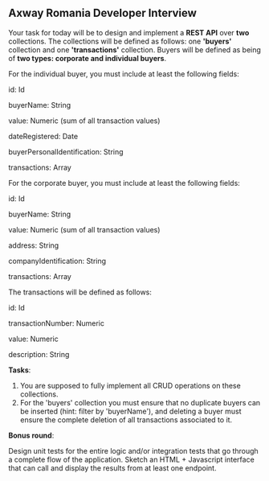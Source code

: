 ## Axway Romania Developer Interview

Your task for today will be to design and implement a **REST API** over **two** collections. The collections will be defined as follows: one **'buyers'** collection and one **'transactions'** collection.
Buyers will be defined as being of **two types: corporate and individual buyers**. 



For the individual buyer, you must include at least the following fields:

id: Id

buyerName: String

value: Numeric (sum of all transaction values)

dateRegistered: Date

buyerPersonalIdentification: String

transactions: Array<Id>



For the corporate buyer, you must include at least the following fields:

id: Id

buyerName: String

value: Numeric (sum of all transaction values)

address: String

companyIdentification: String

transactions: Array<Id>


The transactions will be defined as follows:

id: Id

transactionNumber: Numeric

value: Numeric

description: String


**Tasks**:
1.	You are supposed to fully implement all CRUD operations on these collections. 
2.	For the 'buyers' collection you must ensure that no duplicate buyers can be inserted
(hint: filter by 'buyerName'), and deleting a buyer must ensure the complete deletion of all transactions associated to it.

**Bonus round**: 

Design unit tests for the entire logic and/or integration tests that go through a complete flow of the application.
Sketch an HTML + Javascript interface that can call and display the results from at least one endpoint.
